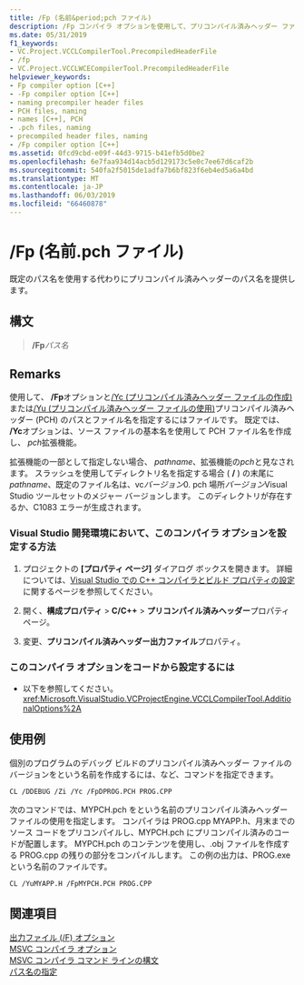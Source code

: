 ```yaml
---
title: /Fp (名前&period;pch ファイル)
description: /Fp コンパイラ オプションを使用して、プリコンパイル済みヘッダー ファイル名を指定します。
ms.date: 05/31/2019
f1_keywords:
- VC.Project.VCCLCompilerTool.PrecompiledHeaderFile
- /fp
- VC.Project.VCCLWCECompilerTool.PrecompiledHeaderFile
helpviewer_keywords:
- Fp compiler option [C++]
- -Fp compiler option [C++]
- naming precompiler header files
- PCH files, naming
- names [C++], PCH
- .pch files, naming
- precompiled header files, naming
- /Fp compiler option [C++]
ms.assetid: 0fcd9cbd-e09f-44d3-9715-b41efb5d0be2
ms.openlocfilehash: 6e7faa934d14acb5d129173c5e0c7ee67d6caf2b
ms.sourcegitcommit: 540fa2f5015de1adfa7b6bf823f6eb4ed5a6a4bd
ms.translationtype: MT
ms.contentlocale: ja-JP
ms.lasthandoff: 06/03/2019
ms.locfileid: "66460878"
---
```

# <a name="fp-name-periodpch-file"></a>/Fp (名前&period;pch ファイル)

既定のパス名を使用する代わりにプリコンパイル済みヘッダーのパス名を提供します。

## <a name="syntax"></a>構文

> **/Fp**<em>パス名</em>

## <a name="remarks"></a>Remarks

使用して、 **/Fp**オプションと[/Yc (プリコンパイル済みヘッダー ファイルの作成)](yc-create-precompiled-header-file.md)または[/Yu (プリコンパイル済みヘッダー ファイルの使用)](yu-use-precompiled-header-file.md)プリコンパイル済みヘッダー (PCH) のパスとファイル名を指定するにはファイルです。 既定では、 **/Yc**オプションは、ソース ファイルの基本名を使用して PCH ファイル名を作成し、 *pch*拡張機能。

拡張機能の一部として指定しない場合、 *pathname*、拡張機能の*pch*と見なされます。 スラッシュを使用してディレクトリ名を指定する場合 ( **/** ) の末尾に*pathname*、既定のファイル名は、vc*バージョン*0. pch 場所*バージョン*Visual Studio ツールセットのメジャー バージョンします。 このディレクトリが存在するか、C1083 エラーが生成されます。

### <a name="to-set-this-compiler-option-in-the-visual-studio-development-environment"></a>Visual Studio 開発環境において、このコンパイラ オプションを設定する方法

1. プロジェクトの **[プロパティ ページ]** ダイアログ ボックスを開きます。 詳細については、[Visual Studio での C++ コンパイラとビルド プロパティの設定](../working-with-project-properties.md)に関するページを参照してください。

1. 開く、**構成プロパティ** > **C/C++**  > **プリコンパイル済みヘッダー**プロパティ ページ。

1. 変更、**プリコンパイル済みヘッダー出力ファイル**プロパティ。

### <a name="to-set-this-compiler-option-programmatically"></a>このコンパイラ オプションをコードから設定するには

- 以下を参照してください。<xref:Microsoft.VisualStudio.VCProjectEngine.VCCLCompilerTool.AdditionalOptions%2A>

## <a name="examples"></a>使用例

個別のプログラムのデバッグ ビルドのプリコンパイル済みヘッダー ファイルのバージョンをという名前を作成するには、など、コマンドを指定できます。

```CMD
CL /DDEBUG /Zi /Yc /FpDPROG.PCH PROG.CPP
```

次のコマンドでは、MYPCH.pch をという名前のプリコンパイル済みヘッダー ファイルの使用を指定します。 コンパイラは PROG.cpp MYAPP.h、月末までのソース コードをプリコンパイルし、MYPCH.pch にプリコンパイル済みのコードが配置します。 MYPCH.pch のコンテンツを使用し、.obj ファイルを作成する PROG.cpp の残りの部分をコンパイルします。 この例の出力は、PROG.exe という名前のファイルです。

```CMD
CL /YuMYAPP.H /FpMYPCH.PCH PROG.CPP
```

## <a name="see-also"></a>関連項目

[出力ファイル (/F) オプション](output-file-f-options.md)<br/>
[MSVC コンパイラ オプション](compiler-options.md)<br/>
[MSVC コンパイラ コマンド ラインの構文](compiler-command-line-syntax.md)<br/>
[パス名の指定](specifying-the-pathname.md)
